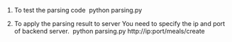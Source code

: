 1. To test the parsing code&nbsp;
python parsing.py

2. To apply the parsing result to server
You need to specify the ip and port of backend server.&nbsp;
python parsing.py http://ip:port/meals/create